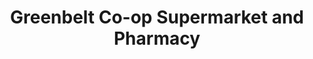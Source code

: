 ---
title: "Greenbelt Co-op Supermarket and Pharmacy"
url: /greenbelt/greenbelt-co-op-supermarket-and-pharmacy/
shop: Supermarkt
---